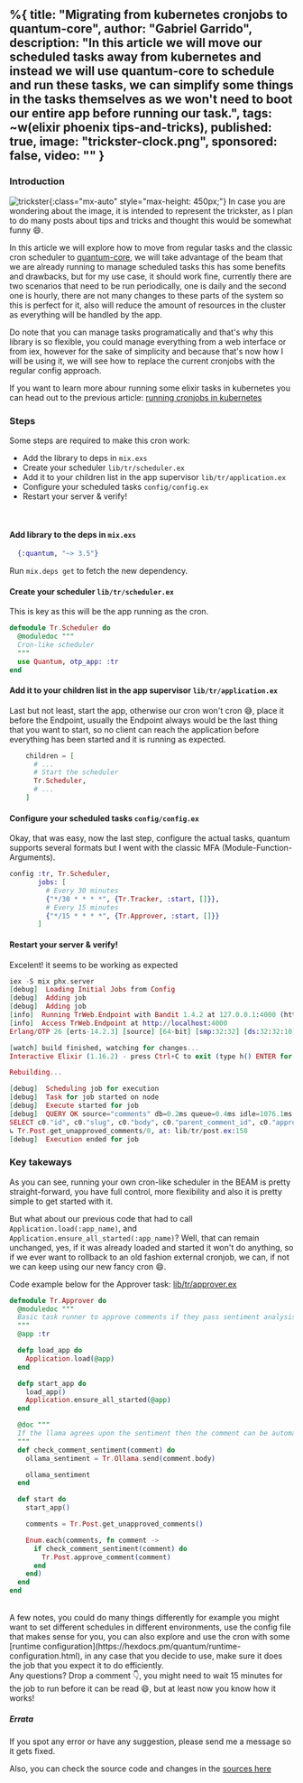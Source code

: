 %{
  title: "Migrating from kubernetes cronjobs to quantum-core",
  author: "Gabriel Garrido",
  description: "In this article we will move our scheduled tasks away from kubernetes and instead we will use
  quantum-core to schedule and run these tasks, we can simplify some things in the tasks themselves as we won't need to
  boot our entire app before running our task.",
  tags: ~w(elixir phoenix tips-and-tricks),
  published: true,
  image: "trickster-clock.png",
  sponsored: false,
  video: ""
}
---

### **Introduction**

![trickster](/images/trickster-clock.png){:class="mx-auto" style="max-height: 450px;"}
In case you are wondering about the image, it is intended to represent the trickster, as I plan to do many posts about
tips and tricks and thought this would be somewhat funny 😄.
<br/> 

In this article we will explore how to move from regular tasks and the classic cron scheduler 
to [quantum-core](https://github.com/quantum-elixir/quantum-core), we will take advantage of the beam that we are
already running to manage scheduled tasks this has some benefits and drawbacks, but for my use case, it should work
fine, currently there are two scenarios that need to be run periodically, one is daily and the second one is hourly,
there are not many changes to these parts of the system so this is perfect for it, also will reduce the amount of
resources in the cluster as everything will be handled by the app.
<br/> 

Do note that you can manage tasks programatically and that's why this library is so flexible, you could manage
everything from a web interface or from iex, however for the sake of simplicity and because that's now how I will be
using it, we will see how to replace the current cronjobs with the regular config approach.
<br/> 

If you want to learn more abour running some elixir tasks in kubernetes you can head out to the previous
article: [running cronjobs in kubernetes](/blog/running-cronjobs-in-kubernetes)
<br/> 

### **Steps**
Some steps are required to make this cron work:
* Add the library to deps in `mix.exs`
* Create your scheduler `lib/tr/scheduler.ex`
* Add it to your children list in the app supervisor `lib/tr/application.ex`
* Configure your scheduled tasks `config/config.ex`
* Restart your server & verify!

<br/> 

#### Add library to the deps in `mix.exs`
```elixir
  {:quantum, "~> 3.5"}
```
Run `mix.deps get` to fetch the new dependency.

#### Create your scheduler `lib/tr/scheduler.ex`
This is key as this will be the app running as the cron.
```elixir
defmodule Tr.Scheduler do
  @moduledoc """
  Cron-like scheduler
  """
  use Quantum, otp_app: :tr
end
```

#### Add it to your children list in the app supervisor `lib/tr/application.ex`
Last but not least, start the app, otherwise our cron won't cron 😅, place it before the Endpoint, usually the Endpoint
always would be the last thing that you want to start, so no client can reach the application before everything has been
started and it is running as expected.
```elixir
    children = [
      # ...
      # Start the scheduler
      Tr.Scheduler,
      # ...
    ]
```

#### Configure your scheduled tasks `config/config.ex`
Okay, that was easy, now the last step, configure the actual tasks, quantum supports several formats but I went with the
classic MFA (Module-Function-Arguments).
```elixir
config :tr, Tr.Scheduler,
       jobs: [
         # Every 30 minutes
         {"*/30 * * * *", {Tr.Tracker, :start, []}},
         # Every 15 minutes
         {"*/15 * * * *", {Tr.Approver, :start, []}}
       ]
```

#### Restart your server & verify!
Excelent! it seems to be working as expected
```elixir
iex -S mix phx.server
[debug]  Loading Initial Jobs from Config
[debug]  Adding job
[debug]  Adding job
[info]  Running TrWeb.Endpoint with Bandit 1.4.2 at 127.0.0.1:4000 (http)
[info]  Access TrWeb.Endpoint at http://localhost:4000
Erlang/OTP 26 [erts-14.2.3] [source] [64-bit] [smp:32:32] [ds:32:32:10] [async-threads:1] [jit:ns]

[watch] build finished, watching for changes...
Interactive Elixir (1.16.2) - press Ctrl+C to exit (type h() ENTER for help)

Rebuilding...

[debug]  Scheduling job for execution
[debug]  Task for job started on node
[debug]  Execute started for job
[debug]  QUERY OK source="comments" db=0.2ms queue=0.4ms idle=1076.1ms
SELECT c0."id", c0."slug", c0."body", c0."parent_comment_id", c0."approved", c0."inserted_at", c0."updated_at", c0."user_id" FROM "comments" AS c0 WHERE (NOT (c0."approved")) []
↳ Tr.Post.get_unapproved_comments/0, at: lib/tr/post.ex:158
[debug]  Execution ended for job
```

### Key takeways 
As you can see, running your own cron-like scheduler in the BEAM is pretty straight-forward, you have full control, more
flexibility and also it is pretty simple to get started with it.
<br />

But what about our previous code that had to call `Application.load(:app_name)`, and
`Application.ensure_all_started(:app_name)`? Well, that can remain unchanged, yes, if it was already loaded and
started it won't do anything, so if we ever want to rollback to an old fashion external cronjob, we can, if not we can
keep using our new fancy cron 😄.
<br />

Code example below for the Approver task:
[lib/tr/approver.ex](https://github.com/kainlite/tr/blob/master/lib/tr/approver.ex)
```elixir
defmodule Tr.Approver do
  @moduledoc """
  Basic task runner to approve comments if they pass sentiment analysis
  """
  @app :tr

  defp load_app do
    Application.load(@app)
  end

  defp start_app do
    load_app()
    Application.ensure_all_started(@app)
  end

  @doc """
  If the llama agrees upon the sentiment then the comment can be automatically approved
  """
  def check_comment_sentiment(comment) do
    ollama_sentiment = Tr.Ollama.send(comment.body)

    ollama_sentiment
  end

  def start do
    start_app()

    comments = Tr.Post.get_unapproved_comments()

    Enum.each(comments, fn comment ->
      if check_comment_sentiment(comment) do
        Tr.Post.approve_comment(comment)
      end
    end)
  end
end
```
<br />
A few notes, you could do many things differently for example you might want to set different schedules in different
environments, use the config file that makes sense for you, you can also explore and use the cron with some [runtime
configuration](https://hexdocs.pm/quantum/runtime-configuration.html), in any case that you decide to use, make sure it
does the job that you expect it to do efficiently.

<br/> 
Any questions? Drop a comment 👇, you might need to wait 15 minutes for the job to run before it can be read 😄, but at
least now you know how it works!

##### **Errata**
If you spot any error or have any suggestion, please send me a message so it gets fixed.

Also, you can check the source code and changes in the [sources here](https://github.com/kainlite/tr)

<br /> 
